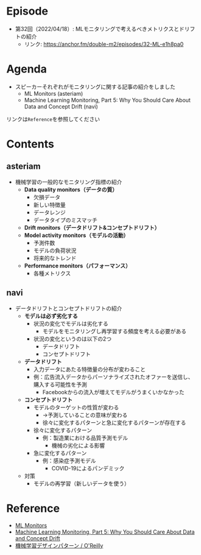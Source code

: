 # Episode
- 第32回（2022/04/18）: MLモニタリングで考えるべきメトリクスとドリフトの紹介
    - リンク: https://anchor.fm/double-m2/episodes/32-ML-e1h8pa0

# Agenda
- スピーカーそれぞれがモニタリングに関する記事の紹介をしました
    - ML Monitors (asteriam)
    - Machine Learning Monitoring, Part 5: Why You Should Care About Data and Concept Drift (navi)

リンクは`Reference`を参照してください

# Contents
## asteriam
- 機械学習の一般的なモニタリング指標の紹介
    - **Data quality monitors（データの質）**
        - 欠損データ
        - 新しい特徴量
        - データレンジ
        - データタイプのミスマッチ
    - **Drift monitors（データドリフト&コンセプトドリフト）**
    - **Model activity monitors（モデルの活動）**
        - 予測件数
        - モデルの負荷状況
        - 将来的なトレンド
    - **Performance monitors（パフォーマンス）**
        - 各種メトリクス

## navi
- データドリフトとコンセプトドリフトの紹介
    - **モデルは必ず劣化する**
        - 状況の変化でモデルは劣化する
            - モデルをモニタリングし再学習する頻度を考える必要がある
        - 状況の変化というのは以下の2つ
            - データドリフト
            - コンセプトドリフト
    - **データドリフト**
        - 入力データにあたる特徴量の分布が変わること
        - 例：広告流入データからパーソナライズされたオファーを送信し、購入する可能性を予測
            - Facebookからの流入が増えてモデルがうまくいかなかった
    - **コンセプトドリフト**
        - モデルのターゲットの性質が変わる
            - →予測していることの意味が変わる
            - 徐々に変化するパターンと急に変化するパターンが存在する
        - 徐々に変化するパターン
            - 例：製造業における品質予測モデル
                - 機械の劣化による影響
        - 急に変化するパターン
            - 例：感染症予測モデル
                - COVID-19によるパンデミック
    - 対策
        - モデルの再学習（新しいデータを使う）

# Reference
- [ML Monitors](https://censius.ai/wiki/ml-monitors)
- [Machine Learning Monitoring, Part 5: Why You Should Care About Data and Concept Drift](https://evidentlyai.com/blog/machine-learning-monitoring-data-and-concept-drift)
- [機械学習デザインパターン / O'Reilly](https://www.oreilly.co.jp/books/9784873119564/)
